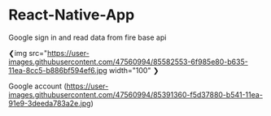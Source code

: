 # React-Native-App
Google sign in and read data from fire base api

❮img src="https://user-images.githubusercontent.com/47560994/85582553-6f985e80-b635-11ea-8cc5-b886bf594ef6.jpg width="100" ❯



Google account 
(https://user-images.githubusercontent.com/47560994/85391360-f5d37880-b541-11ea-91e9-3deeda783a2e.jpg)
